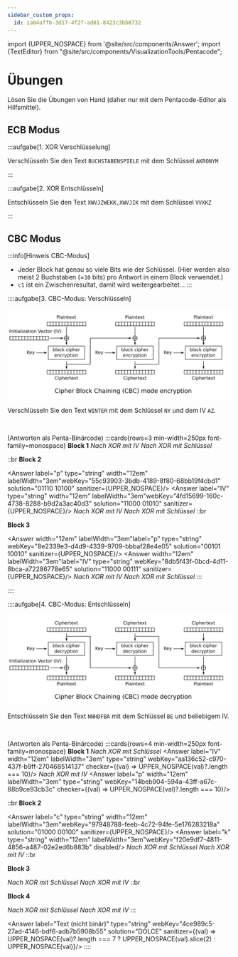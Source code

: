 ```yaml
---
sidebar_custom_props:
  id: 1a04affb-3d17-4f2f-ad01-8423c3bb8732
---
```


import {UPPER_NOSPACE} from '@site/src/components/Answer';
import {TextEditor} from "@site/src/components/VisualizationTools/Pentacode";

# Übungen

Lösen Sie die Übungen von Hand (daher nur mit dem Pentacode-Editor als Hilfsmittel).
## ECB Modus

<TextEditor />

:::aufgabe[1. XOR Verschlüsselung]
<Answer type="state" webKey="3dd663a7-45ad-45e6-ab03-995fe51bbe97" />

Verschlüsseln Sie den Text `BUCHSTABENSPIELE` mit dem Schlüssel `AKRONYM`

<Answer type="text" webKey="a30ab42b-0e2a-4452-a7a4-f34c96e8a4cd" monospace/>


<Answer label="Text (nicht binär)" type="string" webKey="b680e137-905a-4bc5-a05a-fe65bc1684ee" solution="C?QG.MLCN--?PHMN" sanitizer={UPPER_NOSPACE} width="80%"/>

:::

:::aufgabe[2. XOR Entschlüsseln]
<Answer type="state" webKey="400edf18-c72e-4d30-a3ca-711f10649d57" />

Entschlüsseln Sie den Text `XWVJZWEKK,XWVJIK` mit dem Schlüssel `VVXKZ`

<Answer type="text" webKey="f0c2bc43-cc15-4f58-8466-19f2f3374d2e" monospace />

<Answer label="Text (nicht binär)" type="string" webKey="f877bdef-a2e9-4b82-a6cc-1b61109970c7" solution="NANA ASS ANANAS." sanitizer={UPPER_NOSPACE} width="80%"/>
:::

## CBC Modus

:::info[Hinweis CBC-Modus]
- Jeder Block hat genau so viele Bits wie der Schlüssel. (Hier werden also meist 2 Buchstaben (=`10` bits) pro Antwort in einem Block verwendet.)
- `c1` ist ein Zwischenresultat, damit wird weitergearbeitet...
:::

::::aufgabe[3. CBC-Modus: Verschlüsseln]
<Answer type="state" webKey="6b6bd045-cd9b-4bd7-83d4-ccd3b485694c" />

![CBC: Verschlüsseln](images/CBC_encryption.svg)

Verschlüsseln Sie den Text `WINTER` mit dem Schlüssel `NY` und dem IV `AZ`.

<Answer type="text" webKey="aeaf6634-df2d-427f-9daa-970ff225f105" monospace />

<br />

(Antworten als Penta-Binärcode)
:::cards{rows=3 min-width=250px font-family=monospace}
**Block 1**
<Answer label="p" width="12em" labelWidth="3em" type="string" webKey="9f33bc0e-1475-49ee-8201-f389920f3da7" solution="10111 01001" sanitizer={UPPER_NOSPACE}/>
<Answer label="IV" width="12em" labelWidth="3em" type="string" webKey="576d141c-99d1-41dd-9cb6-2536b5eefc61" solution="00001 11010" sanitizer={UPPER_NOSPACE}/>
<i>Nach XOR mit IV </i>
<Answer label="c1" width="12em" labelWidth="3em" type="string" webKey="6280885d-6427-4403-a09a-144b04f76716" solution="10110 10011" sanitizer={UPPER_NOSPACE}/>
<Answer label="k" width="12em" labelWidth="3em" type="string" webKey="53ff56be-1a4b-4ad0-86fb-a98590d83d50" solution="01110 11001" sanitizer={UPPER_NOSPACE}/>
<i>Nach XOR mit Schlüssel</i>
<Answer label="c" width="12em" labelWidth="3em" type="string"  webKey="029d1f0e-f597-4eb4-bac5-7c9ef6d8e849" solution="11000 01010" sanitizer={UPPER_NOSPACE}/>

::br
**Block 2**

<Answer label="p" type="string" width="12em" labelWidth="3em"webKey="55c93903-3bdb-4189-8f80-68bb19f4cbd1" solution="01110 10100" sanitizer={UPPER_NOSPACE}/>
<Answer label="IV" type="string" width="12em" labelWidth="3em"webKey="4fd15699-160c-4738-8288-b9d2a3ac40d3" solution="11000 01010" sanitizer={UPPER_NOSPACE}/>
<i>Nach XOR mit IV </i>
<Answer label="c1" width="12em" labelWidth="3em" type="string" webKey="52dc90fe-224a-4739-b277-1181fb41c265" solution="10110 11110" sanitizer={UPPER_NOSPACE}/>
<Answer label="k" width="12em" labelWidth="3em" type="string" webKey="53ff56be-1a4b-4ad0-86fb-a98590d83d50" disabled/>
<i>Nach XOR mit Schlüssel</i>
<Answer label="c" width="12em" labelWidth="3em" type="string"  webKey="2bbfd220-5673-488a-a903-528ef7324885" solution="11000 00111" sanitizer={UPPER_NOSPACE}/>
::br

**Block 3**

<Answer width="12em" labelWidth="3em"label="p" type="string" webKey="8e2339e3-d4d9-4339-9709-bbbaf28e4e05" solution="00101 10010" sanitizer={UPPER_NOSPACE}/>
<Answer width="12em" labelWidth="3em"label="IV" type="string" webKey="8db5f43f-0bcd-4d11-8bca-a72286778e65" solution="11000 00111" sanitizer={UPPER_NOSPACE}/>
<i>Nach XOR mit IV </i>
<Answer label="c1" width="12em" labelWidth="3em" type="string" webKey="3a7ac8ec-b6c6-4acd-b123-f1ca84d99fad" solution="11101 10101" sanitizer={UPPER_NOSPACE}/>
<Answer label="k" width="12em" labelWidth="3em" type="string" webKey="53ff56be-1a4b-4ad0-86fb-a98590d83d50" disabled/>
<i>Nach XOR mit Schlüssel</i>
<Answer label="c" width="12em" labelWidth="3em" type="string"  webKey="a44a611e-6cff-41ea-9277-4b0859ea6249" solution="10011 01100" sanitizer={UPPER_NOSPACE}/>
:::

<Answer label="Text (nicht binär)" type="string" webKey="dabff993-1dc5-43c8-bfca-f944c8dc3f96" solution="XJXGSL" sanitizer={UPPER_NOSPACE}/>
::::


::::aufgabe[4. CBC-Modus: Entschlüsseln]
<Answer type="state" webKey="5d950f19-7371-4fbf-ac91-75fbad207f36" />

![CBC Entschlüsseln](images/CBC_decryption.svg)

Entschlüsseln Sie den Text `NNHDFBA` mit dem Schlüssel `BE` und beliebigem IV.

<Answer type="text" webKey="1d46518d-94df-4d09-8d12-ae6f28df2b67" monospace />

<br />

(Antworten als Penta-Binärcode)
:::cards{rows=4 min-width=250px font-family=monospace}
**Block 1**
<Answer label="c" width="12em" labelWidth="3em" type="string" webKey="150519fd-560b-42e6-acec-58407af94ada" solution="01110 01110" sanitizer={UPPER_NOSPACE}/>
<Answer label="k" width="12em" labelWidth="3em" type="string" webKey="f20e9df7-4811-4856-a487-02e2ed6b883b" solution="00010 00101" sanitizer={UPPER_NOSPACE}/>
<i>Nach XOR mit Schlüssel </i>
<Answer label="c1" width="12em" labelWidth="3em" type="string" webKey="92338241-0b77-4195-b65b-c4cf64bf6734" solution="01100 01011" sanitizer={UPPER_NOSPACE}/>
<Answer label="IV" width="12em" labelWidth="3em" type="string" webKey="aa136c52-c970-437f-b9ff-270468514137" checker={(val) => UPPER_NOSPACE(val)?.length === 10}/>
<i>Nach XOR mit IV </i>
<Answer label="p" width="12em" labelWidth="3em" type="string"  webKey="14beb904-594a-43ff-a67c-88b9ce93cb3c" checker={(val) => UPPER_NOSPACE(val)?.length === 10}/>

::br
**Block 2**

<Answer label="c" type="string" width="12em" labelWidth="3em"webKey="97948788-feeb-4c72-94fe-5e176283218a" solution="01000 00100" sanitizer={UPPER_NOSPACE}/>
<Answer label="k" type="string" width="12em" labelWidth="3em"webKey="f20e9df7-4811-4856-a487-02e2ed6b883b" disabled/>
<i>Nach XOR mit Schlüssel</i>
<Answer label="c1" width="12em" labelWidth="3em" type="string" webKey="b4afd242-e054-4f3c-b865-2d14cc206057" solution="01010 00001" sanitizer={UPPER_NOSPACE}/>
<Answer label="IV" width="12em" labelWidth="3em" type="string" webKey="d9ff2b83-e6de-490b-be42-11d4d4676da7" solution="01110 01110" sanitizer={UPPER_NOSPACE}/>
<i>Nach XOR mit IV </i>
<Answer label="p" width="12em" labelWidth="3em" type="string"  webKey="00ac07c4-7f1f-4d9a-a908-7f41f20621b0" solution="00100 01111" sanitizer={UPPER_NOSPACE}/>
::br

**Block 3**

<Answer label="c" width="12em" labelWidth="3em" type="string" webKey="b99355ce-bc59-4ac6-8183-cada8a706b27" solution="00110 00010" sanitizer={UPPER_NOSPACE}/>
<Answer label="k" width="12em" labelWidth="3em" type="string" webKey="f20e9df7-4811-4856-a487-02e2ed6b883b" disabled/>
<i>Nach XOR mit Schlüssel</i>
<Answer label="c1" width="12em" labelWidth="3em" type="string" webKey="dc3049f2-5006-4507-8dd5-8759b7c24465" solution="00100 00111" sanitizer={UPPER_NOSPACE}/>
<Answer label="IV" width="12em" labelWidth="3em" type="string" webKey="e33acd9e-ccbf-4d39-aea2-9ee51b665fb2" solution="01000 00100" sanitizer={UPPER_NOSPACE}/>
<i>Nach XOR mit IV </i>
<Answer label="p" width="12em" labelWidth="3em" type="string"  webKey="1bcc452d-3099-4ab4-b24d-b24407a63c41" solution="01100 00011" sanitizer={UPPER_NOSPACE}/>
::br

**Block 4**

<Answer label="c" width="12em" labelWidth="3em" type="string" webKey="30d7f06d-2d98-4649-b585-c3e0e11841fc" solution="00001" sanitizer={UPPER_NOSPACE}/>
<Answer label="k" width="12em" labelWidth="3em" type="string" webKey="f20e9df7-4811-4856-a487-02e2ed6b883b" disabled/>
<i>Nach XOR mit Schlüssel</i>
<Answer label="c1" width="12em" labelWidth="3em" type="string" webKey="69af84b4-3d3a-4377-adbb-6870b71cb9c7" solution="00011" sanitizer={UPPER_NOSPACE}/>
<Answer label="IV" width="12em" labelWidth="3em" type="string" webKey="791d6b06-0ab1-4cb7-82d2-388ed8cd7626" solution="00110" sanitizer={UPPER_NOSPACE}/>
<i>Nach XOR mit IV </i>
<Answer label="p" width="12em" labelWidth="3em" type="string"  webKey="d0fbef85-346d-4d70-bb60-972205240d36" solution="00101" sanitizer={UPPER_NOSPACE}/>
:::

<Answer label="Text (nicht binär)"  type="string" webKey="4ce989c5-27ad-4146-bdf6-adb7b5908b55" solution="DOLCE" sanitizer={(val) => UPPER_NOSPACE(val)?.length === 7 ? UPPER_NOSPACE(val).slice(2) : UPPER_NOSPACE(val)}/>
::::
